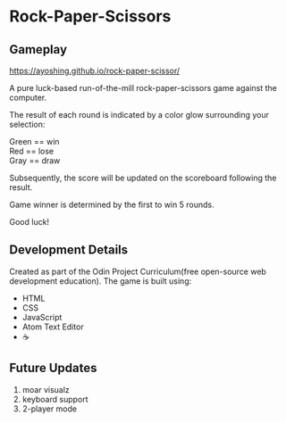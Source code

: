 # Rock-Paper-Scissors

## Gameplay
https://ayoshing.github.io/rock-paper-scissor/

A pure luck-based run-of-the-mill rock-paper-scissors game against the computer.

The result of each round is indicated by a color glow surrounding your selection:

Green == win  
Red == lose  
Gray == draw

Subsequently, the score will be updated on the scoreboard following the result.

Game winner is determined by the first to win 5 rounds.

Good luck!

## Development Details
Created as part of the Odin Project Curriculum(free open-source web development education). The game is built using:

+ HTML
+ CSS
+ JavaScript
+ Atom Text Editor
+ :coffee:

## Future Updates
1. moar visualz
2. keyboard support
3. 2-player mode
